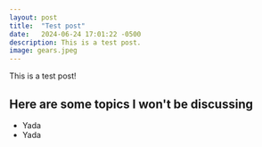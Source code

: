```yaml
---
layout: post
title:  "Test post"
date:   2024-06-24 17:01:22 -0500
description: This is a test post.
image: gears.jpeg
---
```


This is a test post!

## Here are some topics I won't be discussing
 - Yada
 - Yada